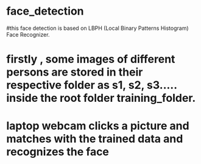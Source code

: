 # face_detection
#this face detection is based on LBPH (Local Binary Patterns Histogram) Face Recognizer.
# firstly , some images of different persons are stored in their respective folder as s1, s2, s3..... inside the root folder training_folder.
# laptop webcam clicks a picture and matches with the trained data and recognizes the face
